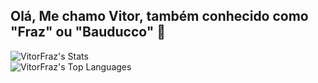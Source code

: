 ## Olá, Me chamo Vitor, também conhecido como "Fraz" ou "Bauducco" 👋
![VitorFraz's Stats](https://github-readme-stats.vercel.app/api?username=VitorFraz&theme=great-gatsby&show_icons=true&hide_border=false&count_private=false) 
<br>
![VitorFraz's Top Languages](https://github-readme-stats.vercel.app/api/top-langs/?username=VitorFraz&theme=great-gatsby&show_icons=true&hide_border=false&layout=compact) 
